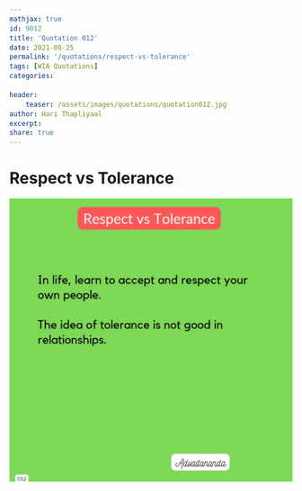 ```yaml
---
mathjax: true
id: 9012
title: 'Quotation 012'
date: 2021-08-25
permalink: '/quotations/respect-vs-tolerance'
tags: [WIA Quotations] 
categories: 

header:
    teaser: /assets/images/quotations/quotation012.jpg
author: Hari Thapliyaal 
excerpt:
share: true 
---
```


# Respect vs Tolerance

![Respect vs Tolerance](/assets/images/quotations/quotation012.jpg)
